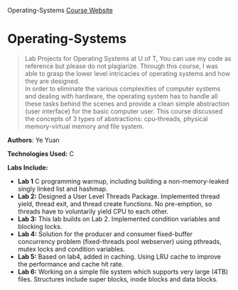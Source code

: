 Operating-Systems
<a href="http://www.eecg.toronto.edu/~ashvin/courses/ece344/current/">Course Website </a>

# Operating-Systems
>Lab Projects for Operating Systems at U of T, You can use my code as reference but please do not plagiarize.
Through this course, I was able to grasp the lower level intricacies of operating systems and how they are designed.  
In order to eliminate the various complexities of computer systems and dealing with hardware, the operating system has to handle all these tasks behind the scenes and provide a clean simple abstraction (user interface) for the basic computer user. This course discussed the concepts of 3 types of abstractions: cpu-threads, physical memory-virtual memory and file system.

**Authors**: Ye Yuan

**Technologies Used:** C

**Labs Include:**
  - **Lab 1** C programming warmup, including building a non-memory-leaked singly linked list and hashmap.
  - **Lab 2:** Designed a User Level Threads Package. Implemented thread yield, thread exit, and thread create functions. 
      No pre-emption, so threads have to voluntarily yield CPU to each other.
  - **Lab 3:** This lab builds on Lab 2. Implemented condition variables and blocking locks. 
  - **Lab 4:** Solution for the producer and consumer fixed-buffer concurrency problem (fixed-threads pool webserver) using pthreads, 
mutex locks and condition variables.
  - **Lab 5:** Based on lab4, added in caching. Using LRU cache to improve the performance and cache hit rate.
  - **Lab 6:** Working on a simple file system which supports very large (4TB) files. Structures include super blocks, inode blocks and data blocks.
